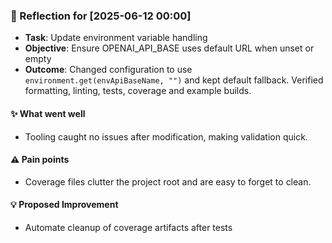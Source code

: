 ### :book: Reflection for [2025-06-12 00:00]
  - **Task**: Update environment variable handling
  - **Objective**: Ensure OPENAI_API_BASE uses default URL when unset or empty
  - **Outcome**: Changed configuration to use `environment.get(envApiBaseName, "")` and kept default fallback. Verified formatting, linting, tests, coverage and example builds.

#### :sparkles: What went well
  - Tooling caught no issues after modification, making validation quick.

#### :warning: Pain points
  - Coverage files clutter the project root and are easy to forget to clean.

#### :bulb: Proposed Improvement
  - Automate cleanup of coverage artifacts after tests
